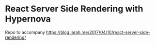 # React Server Side Rendering with Hypernova

Repo to accompany https://blog.larah.me/2017/04/10/react-server-side-rendering/
